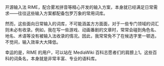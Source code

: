    开源输入法 RIME，配合雾凇拼音等精心开发的输入方案，本身就已经满足日常需求——往往这些输入方案都配备包罗万象的常用词库。

  然而，这些面向日常输入的词库，不可能涵盖方方面面，对于一些专门领域的词汇则未必有收录。例如，我在写一些游戏、动画番剧的文章时，常常会碰到角色名、地名、术语等没有被输入法收录的情况。因此，我常常免不了在候选字里一顿选，不觉间，输入效率大大降低。

  幸运的是，RIME 的用户，可以站在 MediaWiki 百科志愿者们的肩膀上1。这些百科的词条名，本身就是非常丰富、专业的语料库。